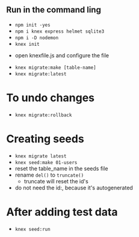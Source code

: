 ## Run in the command ling
* `npm init -yes`
* `npm i knex express helmet sqlite3`
* `npm i -D nodemon`
* `knex init`
- open knexfile.js and configure the file
* `knex migrate:make [table-name]`
* `knex migrate:latest`

# To undo changes
- `knex migrate:rollback`


# Creating seeds
- `knex migrate latest`
- `knex seed:make 01-users`
- reset the table_name in the seeds file
- rename `del()` to `truncate()`
    - truncate will reset the id's
- do not need the id:, because it's autogenerated

# After adding test data
- `knex seed:run`